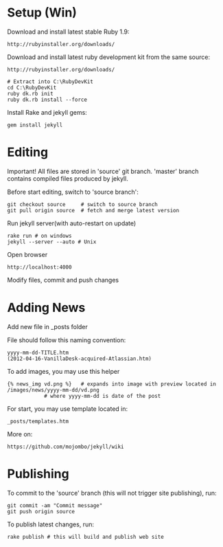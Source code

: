 Setup (Win)
===========

Download and install latest stable Ruby 1.9:

	http://rubyinstaller.org/downloads/

Download and install latest ruby development kit from the same source:
    
	http://rubyinstaller.org/downloads/
	
	# Extract into C:\RubyDevKit
	cd C:\RubyDevKit
	ruby dk.rb init
	ruby dk.rb install --force

Install Rake and jekyll gems:

	gem install jekyll





Editing
=======


Important! All files are stored in 'source' git branch. 'master' branch contains compiled files produced by jekyll.

Before start editing, switch to 'source branch':

	git checkout source 	# switch to source branch 
	git pull origin source 	# fetch and merge latest version


Run jekyll server(with auto-restart on update)
	
	rake run # on windows
	jekyll --server --auto # Unix	

Open browser 

	http://localhost:4000


Modify files, commit and push changes


Adding News
===========

Add new file in _posts folder

File should follow this naming convention:
	
	yyyy-mm-dd-TITLE.htm
	(2012-04-16-VanillaDesk-acquired-Atlassian.htm)

To add images, you may use this helper

	{% news_img vd.png %} 	# expands into image with preview located in /images/news/yyyy-mm-dd/vd.png
				# where yyyy-mm-dd is date of the post

For start, you may use template located in:
	
	_posts/templates.htm


More on:

	https://github.com/mojombo/jekyll/wiki 
	


Publishing
==========

To commit to the 'source' branch (this will not trigger site publishing), run:
	
	git commit -am "Commit message"
	git push origin source 

To publish latest changes, run:

	rake publish # this will build and publish web site
		



